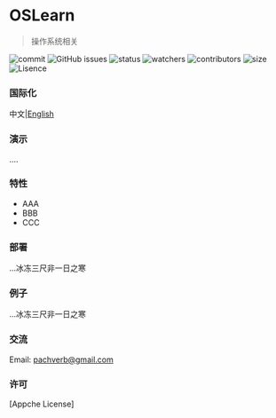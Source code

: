 # OSLearn
> 操作系统相关

![commit](https://img.shields.io/github/last-commit/PachVerb/OSLearn?label=commit)
![GitHub issues](https://img.shields.io/github/issues/PachVerb/OSLearn)
![status](https://img.shields.io/github/hacktoberfest/2020/PachVerb/OSLearn)
![watchers](https://img.shields.io/github/watchers/PachVerb/OSLearn?style=social)
![contributors](https://img.shields.io/github/contributors/PachVerb/OSLearn)
![size](https://img.shields.io/github/repo-size/PachVerb/OSLearn)
![Lisence](https://img.shields.io/github/license/PachVerb/OSLearn)


### 国际化
中文|[English]('/README.md')

### 演示
....

### 特性
- AAA
- BBB
- CCC

### 部署
...冰冻三尺非一日之寒

### 例子
...冰冻三尺非一日之寒

### 交流
Email: pachverb@gmail.com


### 许可
[Appche License]

